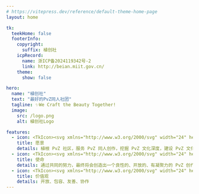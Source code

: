 ```yaml
---
# https://vitepress.dev/reference/default-theme-home-page
layout: home

tk:
  teekHome: false
  footerInfo:
    copyright:
      suffix: 植创社
    icpRecord:
      name: 浙ICP备2024119342号-2
      link: http://beian.miit.gov.cn/
    theme:
      show: false

hero:
  name: "植创社"
  text: "最好的PvZ同人社团"
  tagline: ✨We Craft the Beauty Together!
  image:
    src: /logo.png
    alt: 植创社Logo

features:
  - icon: <TkIcon><svg xmlns="http://www.w3.org/2000/svg" width="24" height="24" viewBox="0 0 24 24"><g fill="none" stroke="currentColor" stroke-linecap="round" stroke-linejoin="round" stroke-width="1.5"><path d="M10.66 10.66A1.9 1.9 0 0 0 10.1 12a1.9 1.9 0 0 0 1.9 1.9a1.9 1.9 0 0 0 1.34-.56"/><path d="M12 6.3a5.7 5.7 0 1 0 5.7 5.7"/><path d="M12 2.5a9.5 9.5 0 1 0 9.5 9.5m-5.975-3.524L12.95 11.05"/><path d="M20.94 5.844L17.7 6.3l.456-3.24a.19.19 0 0 0-.313-.161l-2.148 2.137a1.9 1.9 0 0 0-.513 1.72l.342 1.72l1.72.341a1.9 1.9 0 0 0 1.72-.513L21.1 6.157a.19.19 0 0 0-.162-.313"/></g></svg></TkIcon>
    title: 愿景
    details: 植根 PvZ 社区，服务 PvZ 同人创作，挖掘 PvZ 文化深度，建设 PvZ 文化符号
  - icon: <TkIcon><svg xmlns="http://www.w3.org/2000/svg" width="24" height="24" viewBox="0 0 24 24"><path fill="currentColor" d="M14.4 6H20v10h-7l-.4-2H7v7H5V4h9zm-.4 8h2v-2h2v-2h-2V8h-2v2l-1-2V6h-2v2H9V6H7v2h2v2H7v2h2v-2h2v2h2v-2l1 2zm-3-4V8h2v2zm3 0h2v2h-2z"/></svg></TkIcon>
    title: 使命
    details: 通过共同的努力，最终将会创造出一个良性的、开放的、有凝聚力的 PvZ 创作社区
  - icon: <TkIcon><svg xmlns="http://www.w3.org/2000/svg" width="24" height="24" viewBox="0 0 24 24"><g fill="none"><path fill="currentColor" d="M11 21L4 4l17 7l-6.265 2.685a2 2 0 0 0-1.05 1.05z" opacity="0.16"/><path stroke="currentColor" stroke-linecap="round" stroke-linejoin="round" stroke-width="2" d="M11 21L4 4l17 7l-6.265 2.685a2 2 0 0 0-1.05 1.05z"/></g></svg></TkIcon>
    title: 价值观
    details: 开放、包容、友善、协作
---
```


